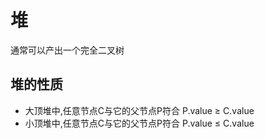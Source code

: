 # 堆

通常可以产出一个完全二叉树

## 堆的性质

- 大顶堆中,任意节点C与它的父节点P符合 P.value ≥ C.value
- 小顶堆中,任意节点C与它的父节点P符合 P.value ≤ C.value